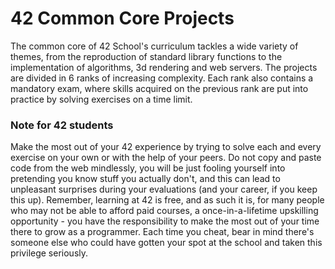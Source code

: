 # 42 Common Core Projects

The common core of 42 School's curriculum tackles a wide variety of themes, from the reproduction of standard library functions to the implementation of algorithms, 3d rendering and web servers.
The projects are divided in 6 ranks of increasing complexity. Each rank also contains a mandatory exam, where skills acquired on the previous rank are put into practice by solving exercises on a time limit.

### Note for 42 students
Make the most out of your 42 experience by trying to solve each and every exercise on your own or with the help of your peers. Do not copy and paste code from the web mindlessly, 
you will be just fooling yourself into pretending you know stuff you actually don't, and this can lead to unpleasant surprises during your evaluations (and your career, if you keep this up).
Remember, learning at 42 is free, and as such it is, for many people who may not be able to afford paid courses, a once-in-a-lifetime upskilling opportunity - you have the responsibility to make the most out of your time there to grow as a programmer. Each time you cheat,
bear in mind there's someone else who could have gotten your spot at the school and taken this privilege seriously.
